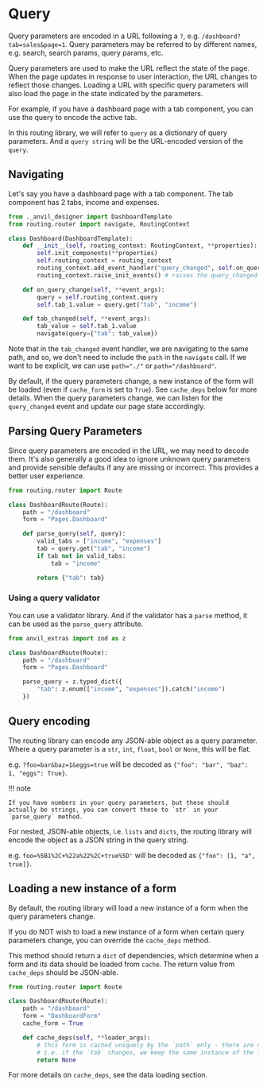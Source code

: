 # Query

Query parameters are encoded in a URL following a `?`, e.g. `/dashboard?tab=sales&page=1`.
Query parameters may be referred to by different names, e.g. search, search params, query params, etc.

Query parameters are used to make the URL reflect the state of the page. When the page updates in response to user interaction, the URL changes to reflect those changes. Loading a URL with specific query parameters will also load the page in the state indicated by the parameters.

For example, if you have a dashboard page with a tab component, you can use the query to encode the active tab.

In this routing library, we will refer to `query` as a dictionary of query parameters.
And a `query string` will be the URL-encoded version of the `query`.

## Navigating

Let's say you have a dashboard page with a tab component.
The tab component has 2 tabs, income and expenses.

```python
from ._anvil_designer import DashboardTemplate
from routing.router import navigate, RoutingContext

class Dashboard(DashboardTemplate):
    def __init__(self, routing_context: RoutingContext, **properties):
        self.init_components(**properties)
        self.routing_context = routing_context
        routing_context.add_event_handler("query_changed", self.on_query_change)
        routing_context.raise_init_events() # raises the query_changed event

    def on_query_change(self, **event_args):
        query = self.routing_context.query
        self.tab_1.value = query.get("tab", "income")

    def tab_changed(self, **event_args):
        tab_value = self.tab_1.value
        navigate(query={"tab": tab_value})
```

Note that in the `tab_changed` event handler, we are navigating to the same path, and so, we don't need to include the `path` in the `navigate` call.
If we want to be explicit, we can use `path="./"` or `path="/dashboard"`.

By default, if the query parameters change, a new instance of the form will be loaded (even if `cache_form` is set to `True`). See `cache_deps` below for more details.
When the query parameters change, we can listen for the `query_changed` event and update our page state accordingly.

## Parsing Query Parameters

Since query parameters are encoded in the URL, we may need to decode them.
It's also generally a good idea to ignore unknown query parameters and provide sensible defaults if any are missing or incorrect. This provides a better user experience.

```python
from routing.router import Route

class DashboardRoute(Route):
    path = "/dashboard"
    form = "Pages.Dashboard"

    def parse_query(self, query):
        valid_tabs = ["income", "expenses"]
        tab = query.get("tab", "income")
        if tab not in valid_tabs:
            tab = "income"

        return {"tab": tab}
```

### Using a query validator

You can use a validator library. And if the validator has a `parse` method, it can be used as the `parse_query` attribute.

```python
from anvil_extras import zod as z

class DashboardRoute(Route):
    path = "/dashboard"
    form = "Pages.Dashboard"

    parse_query = z.typed_dict({
        "tab": z.enum(["income", "expenses"]).catch("income")
    })
```

## Query encoding

The routing library can encode any JSON-able object as a query parameter.
Where a query parameter is a `str`, `int`, `float`, `bool` or `None`, this will be flat.

e.g. `?foo=bar&baz=1&eggs=true` will be decoded as `{"foo": "bar", "baz": 1, "eggs": True}`.

!!! note

    If you have numbers in your query parameters, but these should actually be strings, you can convert these to `str` in your `parse_query` method.

For nested, JSON-able objects, i.e. `lists` and `dicts`, the routing library will encode the object as a JSON string in the query string.

e.g. `foo=%5B1%2C+%22a%22%2C+true%5D'` will be decoded as `{"foo": [1, "a", true]}`.

## Loading a new instance of a form

By default, the routing library will load a new instance of a form when the query parameters change.

If you do NOT wish to load a new instance of a form when certain query parameters change, you can override the `cache_deps` method.

This method should return a `dict` of dependencies, which determine when a form and its data should be loaded from `cache`. The return value from `cache_deps` should be JSON-able.

```python
from routing.router import Route

class DashboardRoute(Route):
    path = "/dashboard"
    form = "DashboardForm"
    cache_form = True

    def cache_deps(self, **loader_args):
        # this form is cached uniquely by the `path` only - there are no `query` dependencies
        # i.e. if the `tab` changes, we keep the same instance of the form
        return None
```

For more details on `cache_deps`, see the data loading section.
